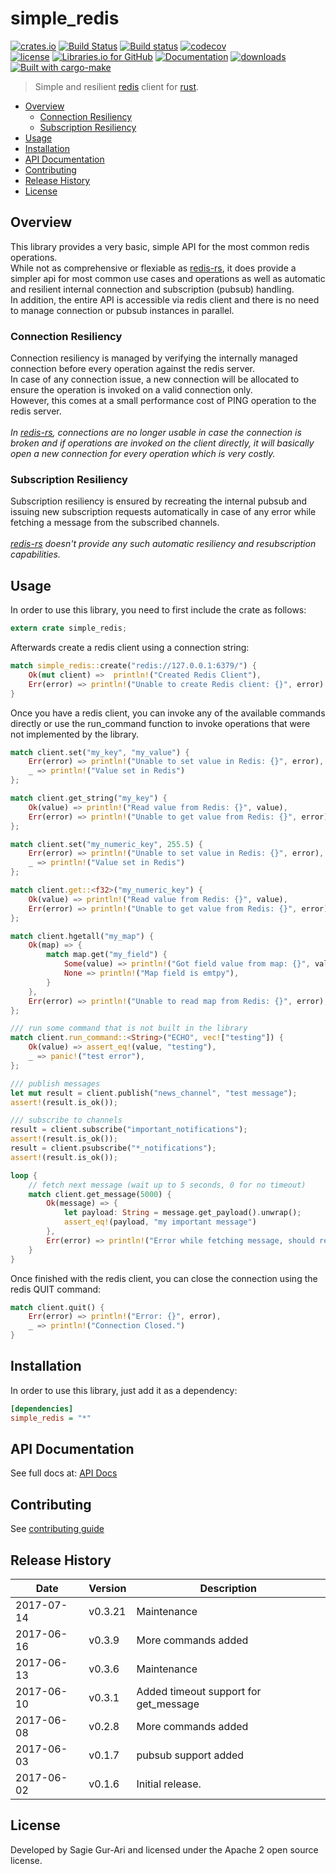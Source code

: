 # simple_redis

[![crates.io](https://img.shields.io/crates/v/simple_redis.svg)](https://crates.io/crates/simple_redis) [![Build Status](https://travis-ci.org/sagiegurari/simple_redis.svg)](http://travis-ci.org/sagiegurari/simple_redis) [![Build status](https://ci.appveyor.com/api/projects/status/knyrs33tyjqgt06u?svg=true)](https://ci.appveyor.com/project/sagiegurari/simple-redis) [![codecov](https://codecov.io/gh/sagiegurari/simple_redis/branch/master/graph/badge.svg)](https://codecov.io/gh/sagiegurari/simple_redis)<br>
[![license](https://img.shields.io/crates/l/simple_redis.svg)](https://github.com/sagiegurari/simple_redis/blob/master/LICENSE) [![Libraries.io for GitHub](https://img.shields.io/librariesio/github/sagiegurari/simple_redis.svg)](https://libraries.io/cargo/simple_redis) [![Documentation](https://docs.rs/simple_redis/badge.svg)](https://docs.rs/crate/simple_redis/) [![downloads](https://img.shields.io/crates/d/simple_redis.svg)](https://crates.io/crates/simple_redis)<br>
[![Built with cargo-make](https://img.shields.io/badge/built%20with-cargo--make-e49d41.svg)](https://sagiegurari.github.io/cargo-make)

> Simple and resilient [redis](https://redis.io/) client for [rust](https://www.rust-lang.org/).

* [Overview](#overview)
    * [Connection Resiliency](#overview-connection)
    * [Subscription Resiliency](#overview-subscription)
* [Usage](#usage)
* [Installation](#installation)
* [API Documentation](https://sagiegurari.github.io/simple_redis/)
* [Contributing](.github/CONTRIBUTING.md)
* [Release History](#history)
* [License](#license)

<a name="overview"></a>
## Overview
This library provides a very basic, simple API for the most common redis operations.<br>
While not as comprehensive or flexiable as [redis-rs](https://crates.io/crates/redis),
it does provide a simpler api for most common use cases and operations as well as automatic and resilient internal connection
and subscription (pubsub) handling.<br>
In addition, the entire API is accessible via redis client and there is no need to manage connection or pubsub instances in parallel.<br>

<a name="overview-connection"></a>
### Connection Resiliency
Connection resiliency is managed by verifying the internally managed connection before every operation against the redis server.<br>
In case of any connection issue, a new connection will be allocated to ensure the operation is invoked on a valid
connection only.<br>
However, this comes at a small performance cost of PING operation to the redis server.<br>
<br>
*In [redis-rs](https://crates.io/crates/redis), connections are no longer usable in case the connection is broken and if operations are invoked
on the client directly, it will basically open a new connection for every operation which is very costly.*

<a name="overview-subscription"></a>
### Subscription Resiliency
Subscription resiliency is ensured by recreating the internal pubsub and issuing new subscription requests
automatically in case of any error while fetching a message from the subscribed channels.<br>
<br>
*[redis-rs](https://crates.io/crates/redis) doesn't provide any such automatic resiliency and resubscription capabilities.*

<a name="usage"></a>
## Usage
In order to use this library, you need to first include the crate as follows:

````rust
extern crate simple_redis;
````

Afterwards create a redis client using a connection string:

````rust
match simple_redis::create("redis://127.0.0.1:6379/") {
    Ok(mut client) =>  println!("Created Redis Client"),
    Err(error) => println!("Unable to create Redis client: {}", error)
}
````

Once you have a redis client, you can invoke any of the available commands directly or use the run_command function to invoke operations that were not implemented by the library.

````rust
match client.set("my_key", "my_value") {
    Err(error) => println!("Unable to set value in Redis: {}", error),
    _ => println!("Value set in Redis")
};

match client.get_string("my_key") {
    Ok(value) => println!("Read value from Redis: {}", value),
    Err(error) => println!("Unable to get value from Redis: {}", error)
};

match client.set("my_numeric_key", 255.5) {
    Err(error) => println!("Unable to set value in Redis: {}", error),
    _ => println!("Value set in Redis")
};

match client.get::<f32>("my_numeric_key") {
    Ok(value) => println!("Read value from Redis: {}", value),
    Err(error) => println!("Unable to get value from Redis: {}", error)
};

match client.hgetall("my_map") {
    Ok(map) => {
        match map.get("my_field") {
            Some(value) => println!("Got field value from map: {}", value),
            None => println!("Map field is emtpy"),
        }
    },
    Err(error) => println!("Unable to read map from Redis: {}", error),
};

/// run some command that is not built in the library
match client.run_command::<String>("ECHO", vec!["testing"]) {
    Ok(value) => assert_eq!(value, "testing"),
    _ => panic!("test error"),
};

/// publish messages
let mut result = client.publish("news_channel", "test message");
assert!(result.is_ok());

/// subscribe to channels
result = client.subscribe("important_notifications");
assert!(result.is_ok());
result = client.psubscribe("*_notifications");
assert!(result.is_ok());

loop {
    // fetch next message (wait up to 5 seconds, 0 for no timeout)
    match client.get_message(5000) {
        Ok(message) => {
            let payload: String = message.get_payload().unwrap();
            assert_eq!(payload, "my important message")
        },
        Err(error) => println!("Error while fetching message, should retry again, info: {}", error),
    }
}
````

Once finished with the redis client, you can close the connection using the redis QUIT command:

````rust
match client.quit() {
    Err(error) => println!("Error: {}", error),
    _ => println!("Connection Closed.")
}
````

<a name="installation"></a>
## Installation
In order to use this library, just add it as a dependency:

```ini
[dependencies]
simple_redis = "*"
```

## API Documentation
See full docs at: [API Docs](https://sagiegurari.github.io/simple_redis/)

## Contributing
See [contributing guide](.github/CONTRIBUTING.md)

<a name="history"></a>
## Release History

| Date        | Version | Description |
| ----------- | ------- | ----------- |
| 2017-07-14  | v0.3.21 | Maintenance |
| 2017-06-16  | v0.3.9  | More commands added |
| 2017-06-13  | v0.3.6  | Maintenance |
| 2017-06-10  | v0.3.1  | Added timeout support for get_message |
| 2017-06-08  | v0.2.8  | More commands added |
| 2017-06-03  | v0.1.7  | pubsub support added |
| 2017-06-02  | v0.1.6  | Initial release. |

<a name="license"></a>
## License
Developed by Sagie Gur-Ari and licensed under the Apache 2 open source license.